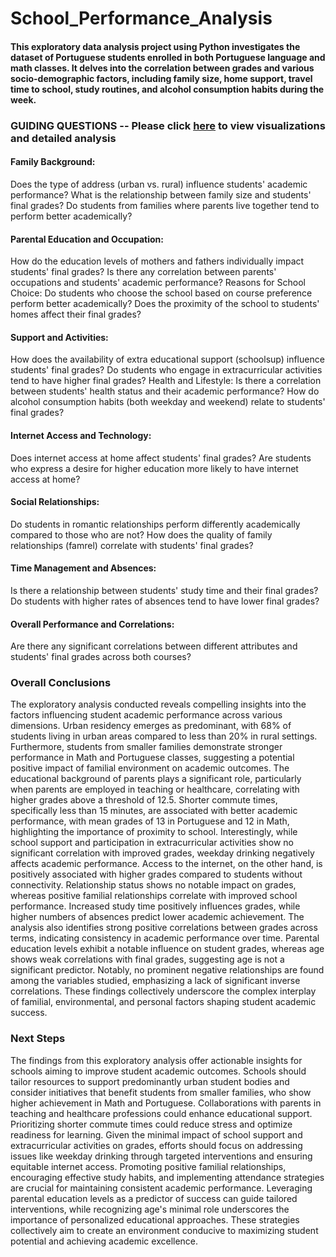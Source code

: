 # School_Performance_Analysis

#### This exploratory data analysis project using Python investigates the dataset of Portuguese students enrolled in both Portuguese language and math classes. It delves into the correlation between grades and various socio-demographic factors, including family size, home support, travel time to school, study routines, and alcohol consumption habits during the week.

### GUIDING QUESTIONS -- Please click [here](https://github.com/MelodiousMeadow/School_Performance_Analysis/blob/main/SchoolPerformanceAnalysis/SchoolPerformanceAnalysis-v2.ipynb) to view visualizations and detailed analysis

#### Family Background:

Does the type of address (urban vs. rural) influence students' academic performance?
What is the relationship between family size and students' final grades?
Do students from families where parents live together tend to perform better academically?

#### Parental Education and Occupation:

How do the education levels of mothers and fathers individually impact students' final 
grades?
Is there any correlation between parents' occupations and students' academic performance?
Reasons for School Choice:
Do students who choose the school based on course preference perform better academically?
Does the proximity of the school to students' homes affect their final grades?

#### Support and Activities:

How does the availability of extra educational support (schoolsup) influence students' final grades?
Do students who engage in extracurricular activities tend to have higher final grades?
Health and Lifestyle:
Is there a correlation between students' health status and their academic performance?
How do alcohol consumption habits (both weekday and weekend) relate to students' final grades?

#### Internet Access and Technology:

Does internet access at home affect students' final grades?
Are students who express a desire for higher education more likely to have internet access at home?

#### Social Relationships:
Do students in romantic relationships perform differently academically compared to those who are not?
How does the quality of family relationships (famrel) correlate with students' final grades?

#### Time Management and Absences:

Is there a relationship between students' study time and their final grades?
Do students with higher rates of absences tend to have lower final grades?

#### Overall Performance and Correlations:

Are there any significant correlations between different attributes and students' final grades across both courses?


### Overall Conclusions

The exploratory analysis conducted reveals compelling insights into the factors influencing student academic performance across various dimensions. Urban residency emerges as predominant, with 68% of students living in urban areas compared to less than 20% in rural settings. Furthermore, students from smaller families demonstrate stronger performance in Math and Portuguese classes, suggesting a potential positive impact of familial environment on academic outcomes. The educational background of parents plays a significant role, particularly when parents are employed in teaching or healthcare, correlating with higher grades above a threshold of 12.5. Shorter commute times, specifically less than 15 minutes, are associated with better academic performance, with mean grades of 13 in Portuguese and 12 in Math, highlighting the importance of proximity to school. Interestingly, while school support and participation in extracurricular activities show no significant correlation with improved grades, weekday drinking negatively affects academic performance. Access to the internet, on the other hand, is positively associated with higher grades compared to students without connectivity. Relationship status shows no notable impact on grades, whereas positive familial relationships correlate with improved school performance. Increased study time positively influences grades, while higher numbers of absences predict lower academic achievement. The analysis also identifies strong positive correlations between grades across terms, indicating consistency in academic performance over time. Parental education levels exhibit a notable influence on student grades, whereas age shows weak correlations with final grades, suggesting age is not a significant predictor. Notably, no prominent negative relationships are found among the variables studied, emphasizing a lack of significant inverse correlations. These findings collectively underscore the complex interplay of familial, environmental, and personal factors shaping student academic success.

### Next Steps

The findings from this exploratory analysis offer actionable insights for schools aiming to improve student academic outcomes. Schools should tailor resources to support predominantly urban student bodies and consider initiatives that benefit students from smaller families, who show higher achievement in Math and Portuguese. Collaborations with parents in teaching and healthcare professions could enhance educational support. Prioritizing shorter commute times could reduce stress and optimize readiness for learning. Given the minimal impact of school support and extracurricular activities on grades, efforts should focus on addressing issues like weekday drinking through targeted interventions and ensuring equitable internet access. Promoting positive familial relationships, encouraging effective study habits, and implementing attendance strategies are crucial for maintaining consistent academic performance. Leveraging parental education levels as a predictor of success can guide tailored interventions, while recognizing age's minimal role underscores the importance of personalized educational approaches. These strategies collectively aim to create an environment conducive to maximizing student potential and achieving academic excellence.
